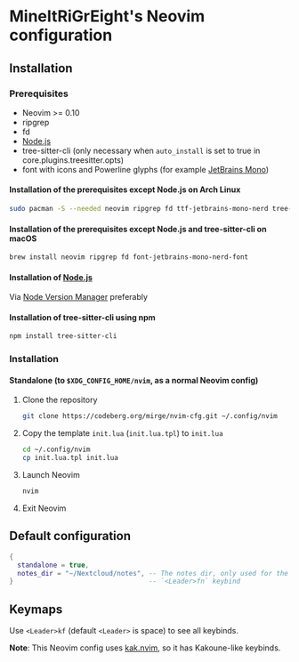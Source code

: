 # MineItRiGrEight's Neovim configuration

## Installation

### Prerequisites

- Neovim >= 0.10
- ripgrep
- fd
- [Node.js](https://nodejs.org/)
- tree-sitter-cli (only necessary when `auto_install` is set to true in core.plugins.treesitter.opts)
- font with icons and Powerline glyphs (for example [JetBrains Mono](https://jetbrains.com/mono))

#### Installation of the prerequisites except Node.js on Arch Linux

```sh
sudo pacman -S --needed neovim ripgrep fd ttf-jetbrains-mono-nerd tree-sitter-cli
```

#### Installation of the prerequisites except Node.js and tree-sitter-cli on macOS

```sh
brew install neovim ripgrep fd font-jetbrains-mono-nerd-font
```

#### Installation of [Node.js](https://nodejs.org/en)

Via [Node Version Manager](https://nvm.sh/) preferably

#### Installation of tree-sitter-cli using npm

```sh
npm install tree-sitter-cli
```

### Installation

#### Standalone (to `$XDG_CONFIG_HOME/nvim`, as a normal Neovim config)

1. Clone the repository
   ```sh
   git clone https://codeberg.org/mirge/nvim-cfg.git ~/.config/nvim
   ```
2. Copy the template `init.lua` (`init.lua.tpl`) to `init.lua`
   ```sh
   cd ~/.config/nvim
   cp init.lua.tpl init.lua
   ```
3. Launch Neovim
   ```sh
   nvim
   ```

4. Exit Neovim

## Default configuration

```lua
{
  standalone = true,
  notes_dir = "~/Nextcloud/notes", -- The notes dir, only used for the
}                                  -- `<Leader>fn` keybind
```

## Keymaps

Use `<Leader>kf` (default `<Leader>` is space) to see all keybinds.

**Note**: This Neovim config uses [kak.nvim](https://codeberg.org/mirge/kak.nvim), so it has Kakoune-like keybinds.
